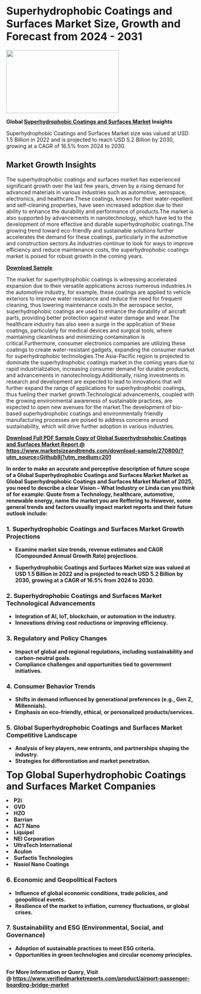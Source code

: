 <H1>Superhydrophobic Coatings and Surfaces Market Size, Growth and Forecast from 2024 - 2031</H1><img class="aligncenter size-medium wp-image-584254" src="https://thirdeyenews.in/wp-content/uploads/2024/09/Global-Market-Research-300x168.jpeg" alt="" width="300" height="168" /><p><strong>Global&nbsp;<a href="https://www.marketsizeandtrends.com/download-sample/270800/?utm_source=Github8j?utm_medium=201">Superhydrophobic Coatings and Surfaces Market</a> Insights</strong></p><p>Superhydrophobic Coatings and Surfaces Market size was valued at USD 1.5 Billion in 2022 and is projected to reach USD 5.2 Billion by 2030, growing at a CAGR of 16.5% from 2024 to 2030.</p><p><h2>Market Growth Insights</h2> <p>The superhydrophobic coatings and surfaces market has experienced significant growth over the last few years, driven by a rising demand for advanced materials in various industries such as automotive, aerospace, electronics, and healthcare.These coatings, known for their water-repellent and self-cleaning properties, have seen increased adoption due to their ability to enhance the durability and performance of products.The market is also supported by advancements in nanotechnology, which have led to the development of more effective and durable superhydrophobic coatings.The growing trend toward eco-friendly and sustainable solutions further accelerates the demand for these coatings, particularly in the automotive and construction sectors.As industries continue to look for ways to improve efficiency and reduce maintenance costs, the superhydrophobic coatings market is poised for robust growth in the coming years.</p> <p><strong><a href="#">Download Sample</a></strong></p> <p>The market for superhydrophobic coatings is witnessing accelerated expansion due to their versatile applications across numerous industries.In the automotive industry, for example, these coatings are applied to vehicle exteriors to improve water resistance and reduce the need for frequent cleaning, thus lowering maintenance costs.In the aerospace sector, superhydrophobic coatings are used to enhance the durability of aircraft parts, providing better protection against water damage and wear.The healthcare industry has also seen a surge in the application of these coatings, particularly for medical devices and surgical tools, where maintaining cleanliness and minimizing contamination is critical.Furthermore, consumer electronics companies are utilizing these coatings to create water-resistant gadgets, expanding the consumer market for superhydrophobic technologies.The Asia-Pacific region is projected to dominate the superhydrophobic coatings market in the coming years due to rapid industrialization, increasing consumer demand for durable products, and advancements in nanotechnology.Additionally, rising investments in research and development are expected to lead to innovations that will further expand the range of applications for superhydrophobic coatings, thus fueling their market growth.Technological advancements, coupled with the growing environmental awareness of sustainable practices, are expected to open new avenues for the market.The development of bio-based superhydrophobic coatings and environmentally friendly manufacturing processes are poised to address concerns around sustainability, which will drive further adoption in various industries.</p> <p><strong><a href="#"></p><p><span class=""><strong>Download Full PDF Sample Copy of Global Superhydrophobic Coatings and Surfaces Market Report</strong> @ <a href="https://www.marketsizeandtrends.com/download-sample/270800/?utm_source=Github8j?utm_medium=201" target="_blank">https://www.marketsizeandtrends.com/download-sample/270800/?utm_source=Github8j?utm_medium=201</a></span></p><p>In order to make an accurate and perceptive description of future scope of a Global&nbsp;Superhydrophobic Coatings and Surfaces Market Market as Global&nbsp;Superhydrophobic Coatings and Surfaces Market Market of 2025, you need to describe a clear Vision &ndash; What Industry or Linda can you think of for example: Quote from a Technology, healthcare, automotive, renewable energy, name the market you are Reffering to.However, some general trends and factors usually impact market reports and their future outlook include:</p><h3>1.&nbsp;<strong>Superhydrophobic Coatings and Surfaces Market Growth Projections</strong></h3><ul><li>Examine market size trends, revenue estimates and CAGR (Compounded Annual Growth Rate) projections.</li><li><p>Superhydrophobic Coatings and Surfaces Market size was valued at USD 1.5 Billion in 2022 and is projected to reach USD 5.2 Billion by 2030, growing at a CAGR of 16.5% from 2024 to 2030.</p></li></ul><h3>2.&nbsp;<strong>Superhydrophobic Coatings and Surfaces Market Technological Advancements</strong></h3><ul><li>Integration of AI, IoT, blockchain, or automation in the industry.</li><li>Innovations driving cost reductions or improving efficiency.</li></ul><h3>3.&nbsp;<strong>Regulatory and Policy Changes</strong></h3><ul><li>Impact of global and regional regulations, including sustainability and carbon-neutral goals.</li><li>Compliance challenges and opportunities tied to government initiatives.</li></ul><h3>4.&nbsp;<strong>Consumer Behavior Trends</strong></h3><ul><li>Shifts in demand influenced by generational preferences (e.g., Gen Z, Millennials).</li><li>Emphasis on eco-friendly, ethical, or personalized products/services.</li></ul><h3>5.&nbsp;<strong>Global Superhydrophobic Coatings and Surfaces Market Competitive Landscape</strong></h3><ul><li>Analysis of key players, new entrants, and partnerships shaping the industry.</li><li>Strategies for differentiation and market penetration.</li></ul><p data-pm-slice="1 1 []"><span style="color: inherit; font-family: inherit; font-size: 25px;">Top Global Superhydrophobic Coatings and Surfaces Market Companies</span></p><div class="" data-test-id=""><p><li>P2i</li><li> GVD</li><li> HZO</li><li> Barrian</li><li> ACT Nano</li><li> Liquipel</li><li> NEI Corporation</li><li> UltraTech International</li><li> Aculon</li><li> Surfactis Technologies</li><li> Nasiol Nano Coatings</li></p></div><h3>6.&nbsp;<strong>Economic and Geopolitical Factors</strong></h3><ul><li>Influence of global economic conditions, trade policies, and geopolitical events.</li><li>Resilience of the market to inflation, currency fluctuations, or global crises.</li></ul><h3>7.&nbsp;<strong>Sustainability and ESG (Environmental, Social, and Governance)</strong></h3><ul><li>Adoption of sustainable practices to meet ESG criteria.</li><li>Opportunities in green technologies and circular economy principles.</li></ul><h2><strong style="font-size: 14px;">For More Information or Query, Visit @&nbsp;</strong><a style="background-color: #ffffff; font-size: 14px;" href="https://www.marketsizeandtrends.com/report/superhydrophobic-coatings-and-surfaces-market/" target="_blank">https://www.verifiedmarketreports.com/product/airport-passenger-boarding-bridge-market</a></h2>